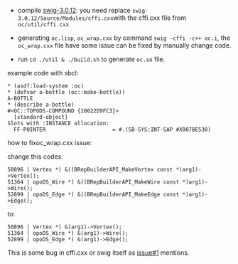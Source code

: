 * compile [swig-3.0.12](https://github.com/swig/swig/releases/tag/rel-3.0.12): you need replace  `swig-3.0.12/Source/Modules/cffi.cxx`with the cffi.cxx file from `oc/util/cffi.cxx`

* generating `oc.lisp`, `oc_wrap.cxx` by command `swig -cffi -c++ oc.i`, the `oc_wrap.cxx` file have some issue can be fixed by manually change code.

* run `cd ./util & ./build.sh` to generate `oc.so` file.

example code with sbcl:
```
* (asdf:load-system :oc)
* (defvar a-bottle (oc::make-bottle))
A-BOTTLE
* (describe a-bottle)
#<OC::TOPODS-COMPOUND {10022D9FC3}>
  [standard-object]
Slots with :INSTANCE allocation:
  FF-POINTER                     = #.(SB-SYS:INT-SAP #X007BE530)
```

how to fixoc_wrap.cxx issue:

change this codes:

```
50896 | Vertex *) &((BRepBuilderAPI_MakeVertex const *)arg1)->Vertex();
51364 | opoDS_Wire *) &((BRepBuilderAPI_MakeWire const *)arg1)->Wire();
52899 | opoDS_Edge *) &((BRepBuilderAPI_MakeEdge const *)arg1)->Edge();
```

to: 

```
50896 | Vertex *) &(arg1)->Vertex();
51364 | opoDS_Wire *) &(arg1)->Wire();
52899 | opoDS_Edge *) &(arg1)->Edge();
```

This is some bug in cffi.cxx or swig itself as [issue#1](https://github.com/awolven/oc/issues/1#) mentions.